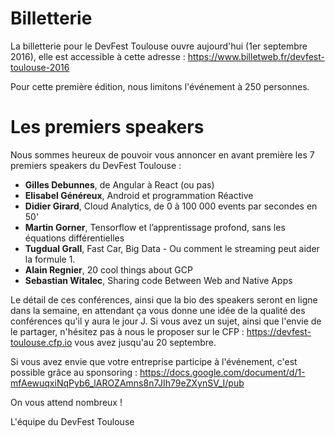 # Billetterie


La billetterie pour le DevFest Toulouse ouvre aujourd'hui (1er septembre 2016), elle est accessible à cette adresse : https://www.billetweb.fr/devfest-toulouse-2016


Pour cette première édition, nous limitons l'événement à 250 personnes.

# Les premiers speakers
Nous sommes heureux de pouvoir vous annoncer en avant première les 7 premiers speakers du DevFest Toulouse :


* **Gilles Debunnes**, de Angular à React (ou pas)
* **Elisabel Généreux**, Android et programmation Réactive
* **Didier Girard**, Cloud Analytics, de 0 à 100 000 events par secondes en 50'
* **Martin Gorner**, Tensorflow et l’apprentissage profond, sans les équations différentielles
* **Tugdual Grall**, Fast Car, Big Data - Ou comment le streaming peut aider la formule 1.
* **Alain Regnier**, 20 cool things about GCP
* **Sebastian Witalec**, Sharing code Between Web and Native Apps


Le détail de ces conférences, ainsi que la bio des speakers seront en ligne dans la semaine, en attendant ça vous donne une idée de la qualité des conférences qu'il y aura le jour J.
Si vous avez un sujet, ainsi que l'envie de le partager, n'hésitez pas à nous le proposer sur le CFP : https://devfest-toulouse.cfp.io vous avez jusqu'au 20 septembre.


Si vous avez envie que votre entreprise participe à l'événement, c'est possible grâce au sponsoring : https://docs.google.com/document/d/1-mfAewuqxiNqPyb6_lAROZAmns8n7JIh79eZXynSV_I/pub


On vous attend nombreux !

L'équipe du DevFest Toulouse
